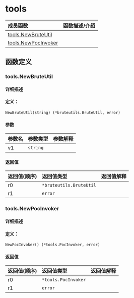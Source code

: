 # tools


|成员函数|函数描述/介绍|
|:------|:--------|
 | [tools.NewBruteUtil](#toolsnewbruteutil) |  |
 | [tools.NewPocInvoker](#toolsnewpocinvoker) |  |




 



## 函数定义

### tools.NewBruteUtil



#### 详细描述



#### 定义：

`NewBruteUtil(string) (*bruteutils.BruteUtil, error)`


#### 参数

|参数名|参数类型|参数解释|
|:-----------|:---------- |:-----------|
| v1 | `string` |   |





#### 返回值

|返回值(顺序)|返回值类型|返回值解释|
|:-----------|:---------- |:-----------|
| r0 | `*bruteutils.BruteUtil` |   |
| r1 | `error` |   |


 
### tools.NewPocInvoker



#### 详细描述



#### 定义：

`NewPocInvoker() (*tools.PocInvoker, error)`

 


#### 返回值

|返回值(顺序)|返回值类型|返回值解释|
|:-----------|:---------- |:-----------|
| r0 | `*tools.PocInvoker` |   |
| r1 | `error` |   |


 


